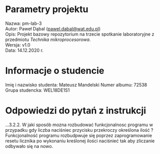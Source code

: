 # Parametry projektu

Nazwa: pm-lab-3  
Autor: Paweł Dąbal (pawel.dabal@wat.edu.pl)  
Opis: Projekt bazowy repozytorium na trzecie spotkanie laboratoryjne z przedmiotu _Technika mikroprocesorowa_.  
Wersja: v1.0  
Data: 14.12.2020 r.

# Informacje o studencie

Imię i nazwisko studenta: Mateusz Mandelski
Numer albumu: 72538  
Grupa studencka: WEL18DE1S1

# Odpowiedzi do pytań z instrukcji
...3.2.2. W jaki sposób mozna rozbudować funkcjonalnosc programu w przypadku gdy liczba naciśniec przycisku przekroczy określona ilość ?
Funkcjonalność programu rozbudpwuje się poprzez zaprogramowanie resetu licznika po wykonaniu kreślonej ilości naciśnieć tak aby zliczanie odbywało się na nowo.
